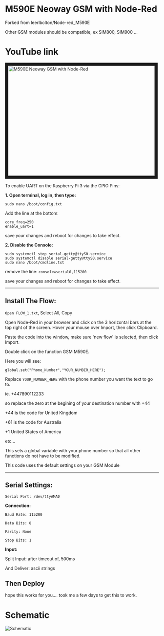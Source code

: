 # M590E Neoway GSM with Node-Red

Forked from leerlbolton/Node-red_M590E

Other GSM modules should be compatible, ex SIM800, SIM900 ...


# YouTube link

<a href="https://www.youtube.com/embed/uU_D1XUPEek"
 target="_blank"><img src="https://i1.ytimg.com/vi/uU_D1XUPEek/hqdefault.jpg" 
alt="M590E Neoway GSM with Node-Red" width="480" height="360" border="10" /></a>

To enable UART on the Raspberry Pi 3 via the GPIO Pins:

**1. Open terminal, log in, then type:**

```sudo nano /boot/config.txt```

Add the line at the bottom:

```
core_freq=250
enable_uart=1
```

save your changes and reboot for changes to take effect.

**2. Disable the Console:**

```
sudo systemctl stop serial-getty@ttyS0.service
sudo systemctl disable serial-getty@ttyS0.service
sudo nano /boot/cmdline.txt
```

remove the line: `console=serial0,115200`

save your changes and reboot for changes to take effect.

***********************

## Install The Flow:

`Open FLOW_1.txt`, Select All, Copy

Open Node-Red in your browser and click on the 3 horizontal bars at the top right of the screen.
Hover your mouse over Import, then click Clipboard.

Paste the code into the window, make sure 'new flow' is selected, then click Import.

Double click on the function GSM M590E.

Here you will see:

```global.set("Phone_Number","YOUR_NUMBER_HERE");```

Replace ```YOUR_NUMBER_HERE``` with the phone number you want the text to go to.

ie. +447890112233

so replace the zero at the begining of your destination number with +44 

+44 is the code for United Kingdom

+61 is the code for Australia

+1 United States of America

etc...

This sets a global variable with your phone number so that all other functions do not have to be modified.

This code uses the default settings on your GSM Module

***********************

## Serial Settings:

```Serial Port: /dev/ttyAMA0```

**Connection:**

```
Baud Rate: 115200

Data Bits: 8

Parity: None

Stop Bits: 1
```

**Input:**

Split Input: after timeout of, 500ms

And Deliver: ascii strings


## Then Deploy

hope this works for you.... took me a few days to get this to work.


# Schematic

![Schematic](https://github.com/MatsK/Node-red_M590E/blob/master/Wiring.jpg "Schematic")
